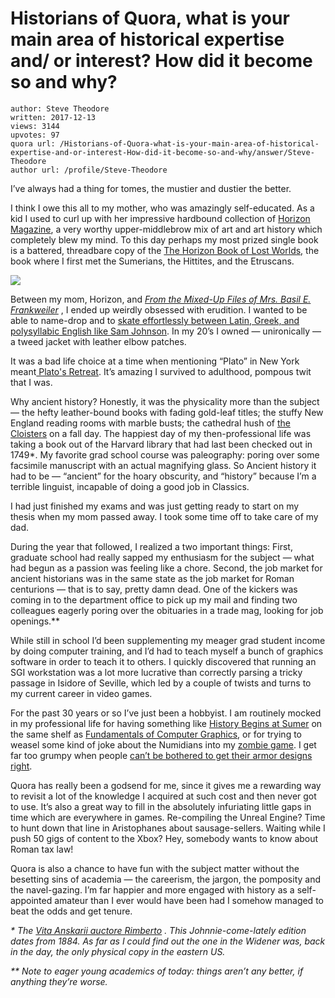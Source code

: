 # Historians of Quora, what is your main area of historical expertise and/ or interest? How did it become so and why?

	author: Steve Theodore
	written: 2017-12-13
	views: 3144
	upvotes: 97
	quora url: /Historians-of-Quora-what-is-your-main-area-of-historical-expertise-and-or-interest-How-did-it-become-so-and-why/answer/Steve-Theodore
	author url: /profile/Steve-Theodore


I’ve always had a thing for tomes, the mustier and dustier the better.

I think I owe this all to my mother, who was amazingly self-educated. As a kid I used to curl up with her impressive hardbound collection of [Horizon Magazine](http://www.horizonmagazine.org/home.html), a very worthy upper-middlebrow mix of art and art history which completely blew my mind. To this day perhaps my most prized single book is a battered, threadbare copy of the [The Horizon Book of Lost Worlds,](https://www.amazon.com/Horizon-Book-Lost-Worlds/dp/B00005W2R8) the book where I first met the Sumerians, the Hittites, and the Etruscans.

![](https://qph.fs.quoracdn.net/main-qimg-8a6a0f5f2a062136250afb488c9e6f80-c)

Between my mom, Horizon, and _[From the Mixed-Up Files of Mrs. Basil E. Frankweiler](https://www.newyorker.com/books/page-turner/from-the-mixed-up-files-of-mrs-basil-e-frankweiler-fifty-years-later)_ , I ended up weirdly obsessed with erudition. I wanted to be able to name-drop and to [skate effortlessly between Latin, Greek, and polysyllabic English like Sam Johnson](https://www.quora.com/What-are-some-good-tips-to-write-like-Samuel-Johnson-the-Dr-Johnson-of-the-18th-century/answer/Steve-Theodore). In my 20’s I owned — unironically — a tweed jacket with leather elbow patches.

It was a bad life choice at a time when mentioning “Plato” in New York meant[ Plato's Retreat](https://www.newsday.com/entertainment/movies/documentary-revisits-manhattan-sex-club-plato-s-retreat-1.1216791). It’s amazing I survived to adulthood, pompous twit that I was.

Why ancient history? Honestly, it was the physicality more than the subject — the hefty leather-bound books with fading gold-leaf titles; the stuffy New England reading rooms with marble busts; the cathedral hush of [the Cloisters](https://www.metmuseum.org/visit/met-cloisters) on a fall day. The happiest day of my then-professional life was taking a book out of the Harvard library that had last been checked out in 1749*. My favorite grad school course was paleography: poring over some facsimile manuscript with an actual magnifying glass. So Ancient history it had to be — “ancient” for the hoary obscurity, and “history” because I’m a terrible linguist, incapable of doing a good job in Classics.

I had just finished my exams and was just getting ready to start on my thesis when my mom passed away. I took some time off to take care of my dad.

During the year that followed, I realized a two important things: First, graduate school had really sapped my enthusiasm for the subject — what had begun as a passion was feeling like a chore. Second, the job market for ancient historians was in the same state as the job market for Roman centurions — that is to say, pretty damn dead. One of the kickers was coming in to the department office to pick up my mail and finding two colleagues eagerly poring over the obituaries in a trade mag, looking for job openings.**

While still in school I’d been supplementing my meager grad student income by doing computer training, and I’d had to teach myself a bunch of graphics software in order to teach it to others. I quickly discovered that running an SGI workstation was a lot more lucrative than correctly parsing a tricky passage in Isidore of Seville, which led by a couple of twists and turns to my current career in video games.

For the past 30 years or so I’ve just been a hobbyist. I am routinely mocked in my professional life for having something like [History Begins at Sumer](https://www.amazon.com/History-Begins-Sumer-Thirty-Nine-Recorded/dp/0812212762) on the same shelf as [Fundamentals of Computer Graphics](https://www.amazon.com/Fundamentals-Computer-Graphics-Peter-Shirley/dp/1568814690), or for trying to weasel some kind of joke about the Numidians into my [zombie game](https://www.stateofdecay.com/). I get far too grumpy when people [can’t be bothered to get their armor designs right](http://www.crytek.com/games/ryse/overview).

Quora has really been a godsend for me, since it gives me a rewarding way to revisit a lot of the knowledge I acquired at such cost and then never got to use. It’s also a great way to fill in the absolutely infuriating little gaps in time which are everywhere in games. Re-compiling the Unreal Engine? Time to hunt down that line in Aristophanes about sausage-sellers. Waiting while I push 50 gigs of content to the Xbox? Hey, somebody wants to know about Roman tax law!

Quora is also a chance to have fun with the subject matter without the besetting sins of academia — the careerism, the jargon, the pomposity and the navel-gazing. I’m far happier and more engaged with history as a self-appointed amateur than I ever would have been had I somehow managed to beat the odds and get tenure.



_* The_ _[Vita Anskarii auctore Rimberto](https://archive.org/details/vitaanskariiauc00waitgoog)_ _. This Johnnie-come-lately edition dates from 1884. As far as I could find out the one in the Widener was, back in the day, the only physical copy in the eastern US._ 

_** Note to eager young academics of today: things aren’t any better, if anything they’re worse._ 


